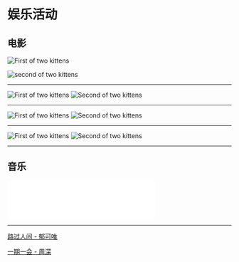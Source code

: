 # 娱乐活动



## 电影



![](images\01.jpg "First of two kittens")



![](images/02.jpg "second of two kittens")

---



![](images/03.jpg "First of two kittens")
![](images/04.jpg "Second of two kittens")

---



![](images/05.jpg "First of two kittens")
![](images/06.jpg "Second of two kittens")

---





![](images/07.jpg "First of two kittens")
![](images/08.jpg "Second of two kittens")

---



## 音乐



<iframe frameborder="no" border="0" marginwidth="0" marginheight="0" width=330 height=86 src="//music.163.com/outchain/player?type=2&id=494865824&auto=1&height=66"></iframe>

---



[路过人间  - 郁可唯](https://music.163.com/#/song?id=1354477202)

[一期一会  - 周深](https://music.163.com/#/song?id=479850552)











